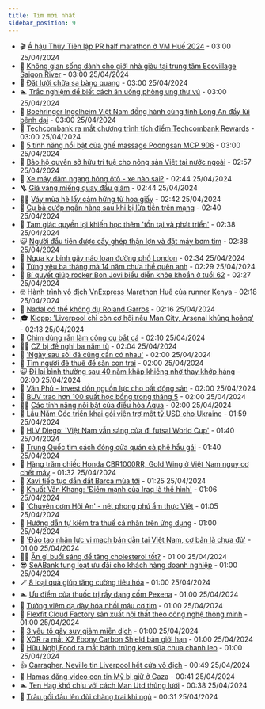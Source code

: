 ```yaml
---
title: Tim mới nhất
sidebar_position: 9
---
```


<!-- vnexpress-tin-moi-nhat:START -->
- 🎬 [Á hậu Thủy Tiên lập PR half marathon ở VM Huế 2024](https://vnexpress.net/a-hau-thuy-tien-lap-pr-half-marathon-o-vm-hue-2024-4738001.html) - 03:00 25/04/2024
- 🐎 [Không gian sống dành cho giới nhà giàu tại trung tâm Ecovillage Saigon River](https://vnexpress.net/khong-gian-song-danh-cho-gioi-nha-giau-tai-trung-tam-ecovillage-saigon-river-4738590.html) - 03:00 25/04/2024
- 🦍 [Đặt lưới chữa sa bàng quang](https://vnexpress.net/dat-luoi-chua-sa-bang-quang-4738556.html) - 03:00 25/04/2024
- 🏊 [Trắc nghiệm để biết cách ăn uống phòng ung thư vú](https://vnexpress.net/trac-nghiem-de-biet-cach-an-uong-phong-ung-thu-vu-4738498.html) - 03:00 25/04/2024
- 🎊 [Boehringer Ingelheim Việt Nam đồng hành cùng tỉnh Long An đẩy lùi bệnh dại](https://vnexpress.net/boehringer-ingelheim-viet-nam-dong-hanh-cung-tinh-long-an-day-lui-benh-dai-4738133.html) - 03:00 25/04/2024
- 🎃 [Techcombank ra mắt chương trình tích điểm Techcombank Rewards](https://vnexpress.net/techcombank-ra-mat-chuong-trinh-tich-diem-techcombank-rewards-4737914.html) - 03:00 25/04/2024
- 🧰 [5 tính năng nổi bật của ghế massage Poongsan MCP 906](https://vnexpress.net/5-tinh-nang-noi-bat-cua-ghe-massage-poongsan-mcp-906-4730178.html) - 03:00 25/04/2024
- 🔭 [Bảo hộ quyền sở hữu trí tuệ cho nông sản Việt tại nước ngoài](https://vnexpress.net/bao-ho-quyen-so-huu-tri-tue-cho-nong-san-viet-tai-nuoc-ngoai-4738535.html) - 02:57 25/04/2024
- 🫶 [Xe máy đâm ngang hông ôtô - xe nào sai?](https://vnexpress.net/xe-may-dam-ngang-hong-oto-xe-nao-sai-4738347.html) - 02:44 25/04/2024
- 🪜 [Giá vàng miếng quay đầu giảm](https://vnexpress.net/gia-vang-mieng-bien-dong-4738587.html) - 02:44 25/04/2024
- 👨‍🏫 [Váy mùa hè lấy cảm hứng từ hoa giấy](https://vnexpress.net/vay-mua-he-lay-cam-hung-tu-hoa-giay-4737272.html) - 02:42 25/04/2024
- 🎊 [Cụ bà cướp ngân hàng sau khi bị lừa tiền trên mạng](https://vnexpress.net/cu-ba-cuop-ngan-hang-sau-khi-bi-lua-tien-tren-mang-4738520.html) - 02:40 25/04/2024
- 🎊 [Tam giác quyền lợi khiến học thêm &#39;tồn tại và phát triển&#39;](https://vnexpress.net/tam-giac-quyen-loi-khien-hoc-them-ton-tai-va-phat-trien-4738531.html) - 02:38 25/04/2024
- 😺 [Người đầu tiên được cấy ghép thận lợn và đặt máy bơm tim](https://vnexpress.net/nguoi-dau-tien-duoc-cay-ghep-than-lon-va-dat-may-bom-tim-4738576.html) - 02:38 25/04/2024
- 🐘 [Ngựa kỵ binh gây náo loạn đường phố London](https://vnexpress.net/ngua-ky-binh-gay-nao-loan-duong-pho-london-4738544.html) - 02:34 25/04/2024
- 🌁 [Từng yêu ba tháng mà 14 năm chưa thể quên anh](https://vnexpress.net/tung-yeu-ba-thang-ma-14-nam-chua-the-quen-anh-4738523.html) - 02:29 25/04/2024
- 🐲 [Bí quyết giúp rocker Bon Jovi biểu diễn khỏe khoắn ở tuổi 62](https://vnexpress.net/bi-quyet-giup-rocker-bon-jovi-bieu-dien-khoe-khoan-o-tuoi-62-4738439.html) - 02:27 25/04/2024
- 🤓 [Hành trình vô địch VnExpress Marathon Huế của runner Kenya](https://vnexpress.net/hanh-trinh-vo-dich-vnexpress-marathon-hue-cua-runner-kenya-4738317.html) - 02:18 25/04/2024
- 💪 [Nadal có thể không dự Roland Garros](https://vnexpress.net/nadal-co-the-khong-du-roland-garros-4738574.html) - 02:16 25/04/2024
- 🎓 [Klopp: &#39;Liverpool chỉ còn cơ hội nếu Man City, Arsenal khủng hoảng&#39;](https://vnexpress.net/klopp-liverpool-chi-con-co-hoi-neu-man-city-arsenal-khung-hoang-4738569.html) - 02:13 25/04/2024
- 🫣 [Chim dùng rắn làm công cụ bắt cá](https://vnexpress.net/chim-dung-ran-lam-cong-cu-bat-ca-4738151.html) - 02:10 25/04/2024
- 🧑‍💻 [CZ bị đề nghị ba năm tù](https://vnexpress.net/cz-bi-de-nghi-ba-nam-tu-4738545.html) - 02:04 25/04/2024
- 🐲 [&#39;Ngày sau sỏi đá cũng cần có nhau&#39;](https://vnexpress.net/ngay-sau-soi-da-cung-can-co-nhau-4738534.html) - 02:00 25/04/2024
- 🌝 [Tìm người đẻ thuê để săn con trai](https://vnexpress.net/tim-nguoi-de-thue-de-san-con-trai-4738027.html) - 02:00 25/04/2024
- 😺 [Đi lại bình thường sau 40 năm khập khiễng nhờ thay khớp háng](https://vnexpress.net/di-lai-binh-thuong-sau-40-nam-khap-khieng-nho-thay-khop-hang-4738543.html) - 02:00 25/04/2024
- 🐎 [Văn Phú - Invest dồn nguồn lực cho bất động sản](https://vnexpress.net/van-phu-invest-don-nguon-luc-cho-bat-dong-san-4738528.html) - 02:00 25/04/2024
- 🎡 [BUV trao hơn 100 suất học bổng trong tháng 5](https://vnexpress.net/buv-trao-hon-100-suat-hoc-bong-trong-thang-5-4738288.html) - 02:00 25/04/2024
- 👨‍🏫 [Các tính năng nổi bật của điều hòa Aqua](https://vnexpress.net/cac-tinh-nang-noi-bat-cua-dieu-hoa-aqua-4738163.html) - 02:00 25/04/2024
- 🦆 [Lầu Năm Góc triển khai gói viện trợ một tỷ USD cho Ukraine](https://vnexpress.net/lau-nam-goc-trien-khai-goi-vien-tro-mot-ty-usd-cho-ukraine-4738492.html) - 01:59 25/04/2024
- 🚦 [HLV Diego: &#39;Việt Nam vẫn sáng cửa đi futsal World Cup&#39;](https://vnexpress.net/hlv-diego-viet-nam-van-sang-cua-di-futsal-world-cup-4738550.html) - 01:40 25/04/2024
- 💫 [Trung Quốc tìm cách đóng cửa quán cà phê hầu gái](https://vnexpress.net/trung-quoc-tim-cach-dong-cua-quan-ca-phe-hau-gai-4737818.html) - 01:40 25/04/2024
- 🎉 [Hàng trăm chiếc Honda CBR1000RR, Gold Wing ở Việt Nam nguy cơ chết máy](https://vnexpress.net/hang-tram-chiec-honda-cbr1000rr-gold-wing-o-viet-nam-nguy-co-chet-may-4738493.html) - 01:32 25/04/2024
- 🌋 [Xavi tiếp tục dẫn dắt Barca mùa tới](https://vnexpress.net/xavi-tiep-tuc-dan-dat-barca-mua-toi-4738542.html) - 01:25 25/04/2024
- 🤖 [Khuất Văn Khang: &#39;Điểm mạnh của Iraq là thể hình&#39;](https://vnexpress.net/khuat-van-khang-diem-manh-cua-iraq-la-the-hinh-4738499.html) - 01:06 25/04/2024
- 🦏 [&#39;Chuyện cơm Hội An&#39; - nét phong phú ẩm thực Việt](https://vnexpress.net/chuyen-com-hoi-an-net-phong-phu-am-thuc-viet-4737219.html) - 01:05 25/04/2024
- 🦩 [Hướng dẫn tự kiểm tra thuế cá nhân trên ứng dụng](https://vnexpress.net/huong-dan-tu-kiem-tra-quyet-toan-thue-tren-ung-dung-4738359.html) - 01:00 25/04/2024
- 👺 [&#39;Đào tạo nhân lực vi mạch bán dẫn tại Việt Nam, cơ bản là chưa đủ&#39;](https://vnexpress.net/dao-tao-nhan-luc-vi-mach-ban-dan-tai-viet-nam-co-ban-la-chua-du-4738530.html) - 01:00 25/04/2024
- 🧑‍🏫 [Ăn gì buổi sáng để tăng cholesterol tốt?](https://vnexpress.net/an-gi-buoi-sang-de-tang-cholesterol-tot-4738458.html) - 01:00 25/04/2024
- 😎 [SeABank tung loạt ưu đãi cho khách hàng doanh nghiệp](https://vnexpress.net/seabank-tung-loat-uu-dai-cho-khach-hang-doanh-nghiep-4738456.html) - 01:00 25/04/2024
- 🪄 [8 loại quả giúp tăng cường tiêu hóa](https://vnexpress.net/8-loai-qua-giup-tang-cuong-tieu-hoa-4738380.html) - 01:00 25/04/2024
- 🏊 [Ưu điểm của thuốc trị rầy dạng cốm Pexena](https://vnexpress.net/uu-diem-cua-thuoc-tri-ray-dang-com-pexena-4738240.html) - 01:00 25/04/2024
- 💃 [Tưởng viêm dạ dày hóa nhồi máu cơ tim](https://vnexpress.net/tuong-viem-da-day-hoa-nhoi-mau-co-tim-4738117.html) - 01:00 25/04/2024
- 🦆 [Flexfit Cloud Factory sản xuất nội thất theo công nghệ thông minh](https://vnexpress.net/flexfit-cloud-factory-san-xuat-noi-that-theo-cong-nghe-thong-minh-4737846.html) - 01:00 25/04/2024
- 🎊 [3 yếu tố gây suy giảm miễn dịch](https://vnexpress.net/3-yeu-to-gay-suy-giam-mien-dich-4737536.html) - 01:00 25/04/2024
- 👺 [XOR ra mắt X2 Ebony Carbon Shield bản giới hạn](https://vnexpress.net/xor-ra-mat-x2-ebony-carbon-shield-ban-gioi-han-4737115.html) - 01:00 25/04/2024
- 🎡 [Hữu Nghị Food ra mắt bánh trứng kem sữa chua chanh leo](https://vnexpress.net/huu-nghi-food-ra-mat-banh-trung-kem-sua-chua-chanh-leo-4735509.html) - 01:00 25/04/2024
- 👍 [Carragher, Neville tin Liverpool hết cửa vô địch](https://vnexpress.net/carragher-neville-tin-liverpool-het-cua-vo-dich-4738495.html) - 00:49 25/04/2024
- 🐎 [Hamas đăng video con tin Mỹ bị giữ ở Gaza](https://vnexpress.net/hamas-dang-video-con-tin-my-bi-giu-o-gaza-4738496.html) - 00:41 25/04/2024
- 🏊 [Ten Hag khó chịu với cách Man Utd thủng lưới](https://vnexpress.net/ten-hag-kho-chiu-voi-cach-man-utd-thung-luoi-4738512.html) - 00:38 25/04/2024
- 🦩 [Trâu gối đầu lên đùi chàng trai khi ngủ](https://vnexpress.net/trau-goi-dau-len-dui-chang-trai-khi-ngu-4738160.html) - 00:31 25/04/2024<!-- vnexpress-tin-moi-nhat:END -->
